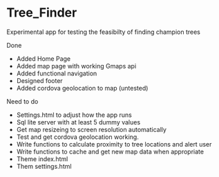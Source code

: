 Tree_Finder
===========

Experimental app for testing the feasibilty of finding champion trees

Done 

* Added Home Page
* Added map page with working Gmaps api
* Added functional navigation
* Designed footer 
* Added cordova geolocation to map (untested)

Need to do
* Settings.html to adjust how the app runs
* Sql lite server with at least 5 dummy values
* Get map resizeing to screen resolution automatically
* Test and get cordova geolocation working.
* Write functions to calculate proximity to tree locations and alert user
* Write functions to cache and get new map data when appropriate
* Theme index.html
* Them settings.html
